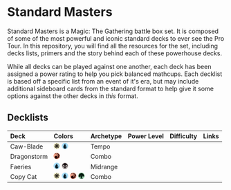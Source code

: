 # Standard Masters

Standard Masters is a Magic: The Gathering battle box set. It is composed of some of the most powerful and iconic standard decks to ever see the Pro Tour. In this repository, you will find all the resources for the set, including decks lists, primers and the story behind each of these powerhouse decks. 

While all decks can be played against one another, each deck has been assigned a power rating to help you pick balanced mathcups. Each decklist is based off a specific list from an event of it's era, but may include additional sideboard cards from the standard format to help give it some options against the other decks in _this_ format.

## Decklists

| Deck        | Colors                                                                  | Archetype | Power Level | Difficulty | Links   |
| :---------- | :-----------------------------------------------------------------------| :-------- | ----------- | ---------- | ------- |
| Caw-Blade   | <img src="assets/W.svg" width="15"> <img src="assets/U.svg" width="15"> | Tempo     |             |            |         |
| Dragonstorm | <img src="assets/R.svg" width="15">                                     | Combo     |             |            |         |
| Faeries     | <img src="assets/U.svg" width="15"> <img src="assets/B.svg" width="15"> | Midrange  |             |            |         |
| Copy Cat    | <img src="assets/W.svg" width="15"> <img src="assets/U.svg" width="15"> <img src="assets/R.svg" width="15"> <img src="assets/G.svg" width="15"> | Combo  |             |            |         |
